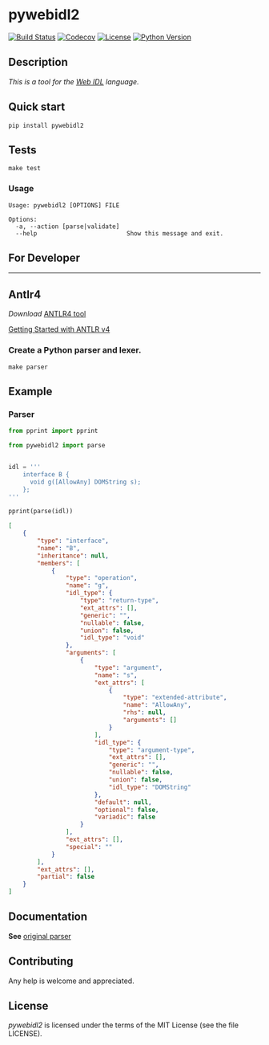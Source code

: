 # pywebidl2
[![Build Status](https://github.com/PrVrSs/pywebidl2/workflows/test/badge.svg?branch=master&event=push)](https://github.com/PrVrSs/pywebidl2/actions?query=workflow%3Atest)
[![Codecov](https://codecov.io/gh/PrVrSs/pywebidl2/branch/master/graph/badge.svg)](https://codecov.io/gh/PrVrSs/pywebidl2)
[![License](https://img.shields.io/badge/License-MIT-green.svg)](https://github.com/PrVrSs/pywebidl2/blob/master/LICENSE)
[![Python Version](https://img.shields.io/badge/python-3.10-blue)](https://www.python.org/)

## Description

*This is a tool for the [Web IDL](https://heycam.github.io/webidl/) language.*

## Quick start

```shell script
pip install pywebidl2
```

## Tests

```shell script
make test
```

### Usage

```
Usage: pywebidl2 [OPTIONS] FILE

Options:
  -a, --action [parse|validate]
  --help                         Show this message and exit.
```

## For Developer
___
## Antlr4

*Download* [ANTLR4 tool](https://www.antlr.org/download/antlr-4.11.1-complete.jar)

[Getting Started with ANTLR v4](https://github.com/antlr/antlr4/blob/master/doc/getting-started.md)

### Create a Python parser and lexer.
```shell script
make parser
```

## Example

### Parser

```python
from pprint import pprint

from pywebidl2 import parse


idl = '''
    interface B {
      void g([AllowAny] DOMString s);
    };
'''

pprint(parse(idl))
```

```json
[
    {
        "type": "interface",
        "name": "B",
        "inheritance": null,
        "members": [
            {
                "type": "operation",
                "name": "g",
                "idl_type": {
                    "type": "return-type",
                    "ext_attrs": [],
                    "generic": "",
                    "nullable": false,
                    "union": false,
                    "idl_type": "void"
                },
                "arguments": [
                    {
                        "type": "argument",
                        "name": "s",
                        "ext_attrs": [
                            {
                                "type": "extended-attribute",
                                "name": "AllowAny",
                                "rhs": null,
                                "arguments": []
                            }
                        ],
                        "idl_type": {
                            "type": "argument-type",
                            "ext_attrs": [],
                            "generic": "",
                            "nullable": false,
                            "union": false,
                            "idl_type": "DOMString"
                        },
                        "default": null,
                        "optional": false,
                        "variadic": false
                    }
                ],
                "ext_attrs": [],
                "special": ""
            }
        ],
        "ext_attrs": [],
        "partial": false
    }
]
```

## Documentation

**See** [original parser](https://github.com/w3c/webidl2.js)

## Contributing

Any help is welcome and appreciated.

## License

*pywebidl2* is licensed under the terms of the MIT License (see the file LICENSE).
